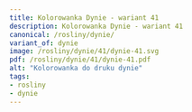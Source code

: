 ```yaml
---
title: Kolorowanka Dynie - wariant 41
description: Kolorowanka Dynie - wariant 41
canonical: /rosliny/dynie/
variant_of: dynie
image: /rosliny/dynie/41/dynie-41.svg
pdf: /rosliny/dynie/41/dynie-41.pdf
alt: "Kolorowanka do druku dynie"
tags:
- rosliny
- dynie
---
```

